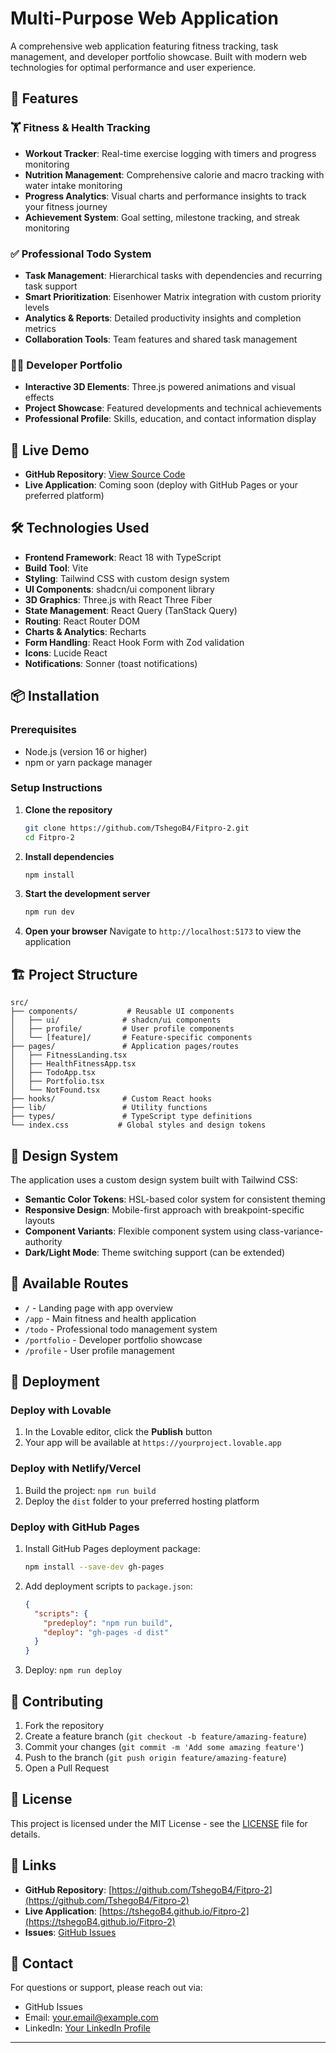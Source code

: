 # Multi-Purpose Web Application

A comprehensive web application featuring fitness tracking, task management, and developer portfolio showcase. Built with modern web technologies for optimal performance and user experience.

## 🌟 Features

### 🏋️ Fitness & Health Tracking
- **Workout Tracker**: Real-time exercise logging with timers and progress monitoring
- **Nutrition Management**: Comprehensive calorie and macro tracking with water intake monitoring
- **Progress Analytics**: Visual charts and performance insights to track your fitness journey
- **Achievement System**: Goal setting, milestone tracking, and streak monitoring

### ✅ Professional Todo System
- **Task Management**: Hierarchical tasks with dependencies and recurring task support
- **Smart Prioritization**: Eisenhower Matrix integration with custom priority levels
- **Analytics & Reports**: Detailed productivity insights and completion metrics
- **Collaboration Tools**: Team features and shared task management

### 👨‍💻 Developer Portfolio
- **Interactive 3D Elements**: Three.js powered animations and visual effects
- **Project Showcase**: Featured developments and technical achievements
- **Professional Profile**: Skills, education, and contact information display

## 🚀 Live Demo

- **GitHub Repository**: [View Source Code](https://github.com/TshegoB4/Fitpro-2)
- **Live Application**: Coming soon (deploy with GitHub Pages or your preferred platform)

## 🛠️ Technologies Used

- **Frontend Framework**: React 18 with TypeScript
- **Build Tool**: Vite
- **Styling**: Tailwind CSS with custom design system
- **UI Components**: shadcn/ui component library
- **3D Graphics**: Three.js with React Three Fiber
- **State Management**: React Query (TanStack Query)
- **Routing**: React Router DOM
- **Charts & Analytics**: Recharts
- **Form Handling**: React Hook Form with Zod validation
- **Icons**: Lucide React
- **Notifications**: Sonner (toast notifications)

## 📦 Installation

### Prerequisites
- Node.js (version 16 or higher)
- npm or yarn package manager

### Setup Instructions

1. **Clone the repository**
   ```bash
   git clone https://github.com/TshegoB4/Fitpro-2.git
   cd Fitpro-2
   ```

2. **Install dependencies**
   ```bash
   npm install
   ```

3. **Start the development server**
   ```bash
   npm run dev
   ```

4. **Open your browser**
   Navigate to `http://localhost:5173` to view the application

## 🏗️ Project Structure

```
src/
├── components/           # Reusable UI components
│   ├── ui/              # shadcn/ui components
│   ├── profile/         # User profile components
│   └── [feature]/       # Feature-specific components
├── pages/               # Application pages/routes
│   ├── FitnessLanding.tsx
│   ├── HealthFitnessApp.tsx
│   ├── TodoApp.tsx
│   ├── Portfolio.tsx
│   └── NotFound.tsx
├── hooks/               # Custom React hooks
├── lib/                 # Utility functions
├── types/               # TypeScript type definitions
└── index.css           # Global styles and design tokens
```

## 🎨 Design System

The application uses a custom design system built with Tailwind CSS:
- **Semantic Color Tokens**: HSL-based color system for consistent theming
- **Responsive Design**: Mobile-first approach with breakpoint-specific layouts
- **Component Variants**: Flexible component system using class-variance-authority
- **Dark/Light Mode**: Theme switching support (can be extended)

## 📱 Available Routes

- `/` - Landing page with app overview
- `/app` - Main fitness and health application
- `/todo` - Professional todo management system
- `/portfolio` - Developer portfolio showcase
- `/profile` - User profile management

## 🚀 Deployment

### Deploy with Lovable
1. In the Lovable editor, click the **Publish** button
2. Your app will be available at `https://yourproject.lovable.app`

### Deploy with Netlify/Vercel
1. Build the project: `npm run build`
2. Deploy the `dist` folder to your preferred hosting platform

### Deploy with GitHub Pages
1. Install GitHub Pages deployment package:
   ```bash
   npm install --save-dev gh-pages
   ```
2. Add deployment scripts to `package.json`:
   ```json
   {
     "scripts": {
       "predeploy": "npm run build",
       "deploy": "gh-pages -d dist"
     }
   }
   ```
3. Deploy: `npm run deploy`

## 🤝 Contributing

1. Fork the repository
2. Create a feature branch (`git checkout -b feature/amazing-feature`)
3. Commit your changes (`git commit -m 'Add some amazing feature'`)
4. Push to the branch (`git push origin feature/amazing-feature`)
5. Open a Pull Request

## 📄 License

This project is licensed under the MIT License - see the [LICENSE](LICENSE) file for details.

## 🔗 Links

- **GitHub Repository**: [https://github.com/TshegoB4/Fitpro-2](https://github.com/TshegoB4/Fitpro-2)
- **Live Application**: [https://tshegoB4.github.io/Fitpro-2](https://tshegoB4.github.io/Fitpro-2)
- **Issues**: [GitHub Issues](https://github.com/TshegoB4/Fitpro-2/issues)

## 📧 Contact

For questions or support, please reach out via:
- GitHub Issues
- Email: your.email@example.com
- LinkedIn: [Your LinkedIn Profile](https://linkedin.com/in/yourprofile)

---
